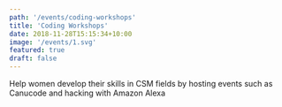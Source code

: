 ```yaml
---
path: '/events/coding-workshops'
title: 'Coding Workshops'
date: 2018-11-28T15:15:34+10:00
image: '/events/1.svg'
featured: true
draft: false
---
```


Help women develop their skills in CSM fields by hosting events such as 
Canucode and hacking with Amazon Alexa
